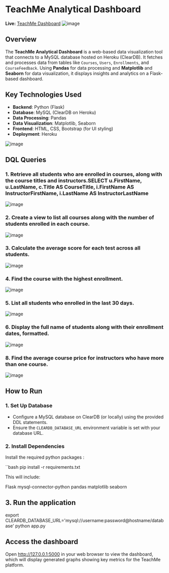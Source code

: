 # **TeachMe Analytical Dashboard**

**Live:** [TeachMe Dashboard](https://teachmestats.netlify.app/)
![image](https://github.com/user-attachments/assets/b2be0497-39ee-42a1-89a6-ae043e9729b1)


## **Overview**
The **TeachMe Analytical Dashboard** is a web-based data visualization tool that connects to a MySQL database hosted on Heroku (ClearDB). It fetches and processes data from tables like `Courses`, `Users`, `Enrollments`, and `CourseFeedback`. Using **Pandas** for data processing and **Matplotlib** and **Seaborn** for data visualization, it displays insights and analytics on a Flask-based dashboard.

## **Key Technologies Used**
- **Backend**: Python (Flask)
- **Database**: MySQL (ClearDB on Heroku)
- **Data Processing**: Pandas
- **Data Visualization**: Matplotlib, Seaborn
- **Frontend**: HTML, CSS, Bootstrap (for UI styling)
- **Deployment**: Heroku

![image](https://github.com/user-attachments/assets/fae35539-1e89-482d-b008-859f967b0b19)

## DQL Queries
### 1. Retrieve all students who are enrolled in courses, along with the course titles and instructors.SELECT u.FirstName, u.LastName, c.Title AS CourseTitle, i.FirstName AS InstructorFirstName, i.LastName AS InstructorLastName
![image](https://github.com/user-attachments/assets/741cb675-e97f-4f6e-b92f-14276822fcd1)

### 2. Create a view to list all courses along with the number of students enrolled in each course.
![image](https://github.com/user-attachments/assets/8e690441-cad2-4b07-8417-8a272453d46c)

### 3. Calculate the average score for each test across all students.
![image](https://github.com/user-attachments/assets/39c0f1f1-d9bc-4760-bf80-770dee5634f4)

### 4. Find the course with the highest enrollment.
![image](https://github.com/user-attachments/assets/02a4be57-1ef0-44f0-95b5-55e9068eba87)

### 5. List all students who enrolled in the last 30 days.
![image](https://github.com/user-attachments/assets/eef4429e-c5a1-454e-a9da-cf065b9231b0)

### 6. Display the full name of students along with their enrollment dates, formatted.
![image](https://github.com/user-attachments/assets/2532d440-4e51-42a7-b246-1cf934320c11)

### 8. Find the average course price for instructors who have more than one course.
![image](https://github.com/user-attachments/assets/48ca9073-ecb5-4cef-ac1c-4cc42001ef04)




## **How to Run**

### **1. Set Up Database**
- Configure a MySQL database on ClearDB (or locally) using the provided DDL statements.
- Ensure the `CLEARDB_DATABASE_URL` environment variable is set with your database URL.

### **2. Install Dependencies**
Install the required python packages :

``bash
pip install -r requirements.txt

This will include:

Flask
mysql-connector-python
pandas
matplotlib
seaborn

## **3. Run the application**
export CLEARDB_DATABASE_URL='mysql://username:password@hostname/database'
python app.py

## **Access the dashboard**
Open http://127.0.0.1:5000 in your web browser to view the dashboard, which will display generated graphs showing key metrics for the TeachMe platform.

